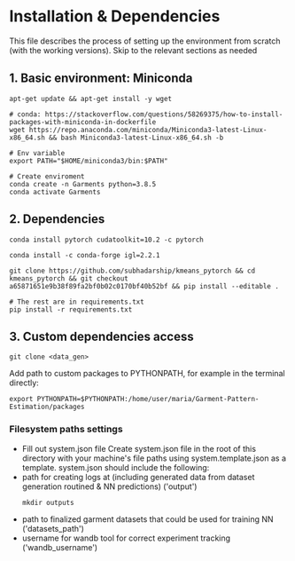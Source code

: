 # Installation & Dependencies

This file describes the process of setting up the environment from scratch (with the working versions). Skip to the relevant sections as needed

## 1. Basic environment: Miniconda
```
apt-get update && apt-get install -y wget

# conda: https://stackoverflow.com/questions/58269375/how-to-install-packages-with-miniconda-in-dockerfile
wget https://repo.anaconda.com/miniconda/Miniconda3-latest-Linux-x86_64.sh && bash Miniconda3-latest-Linux-x86_64.sh -b

# Env variable 
export PATH="$HOME/miniconda3/bin:$PATH"

# Create enviroment
conda create -n Garments python=3.8.5
conda activate Garments
```

## 2. Dependencies

```
conda install pytorch cudatoolkit=10.2 -c pytorch

conda install -c conda-forge igl=2.2.1

git clone https://github.com/subhadarship/kmeans_pytorch && cd kmeans_pytorch && git checkout a65871651e9b38f89fa2bf0b02c0170bf40b52bf && pip install --editable .

# The rest are in requirements.txt
pip install -r requirements.txt

```

## 3. Custom dependencies access

```
git clone <data_gen>
```

Add path to custom packages to PYTHONPATH, for example in the terminal directly:
```
export PYTHONPATH=$PYTHONPATH:/home/user/maria/Garment-Pattern-Estimation/packages
```


### Filesystem paths settings
* Fill out system.json file
Create system.json file in the root of this directory with your machine's file paths using system.template.json as a template. 
system.json should include the following: 
* path for creating logs at (including generated data from dataset generation routined & NN predictions) ('output')
    ```
    mkdir outputs
    ```
* path to finalized garment datasets that could be used for training NN ('datasets_path')
* username for wandb tool for correct experiment tracking ('wandb_username')
